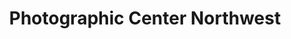 ---
title: "Photographic Center Northwest"
url: /seattle/photographic-center-northwest/
shop: art
---